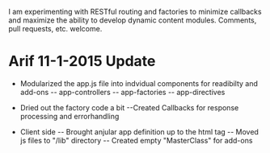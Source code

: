 I am experimenting with RESTful routing and factories to minimize callbacks and maximize the ability to develop dynamic content modules.  Comments, pull requests, etc. welcome.

Arif 11-1-2015 Update
======================
- Modularized the app.js file into indvidual components for readibilty and add-ons
-- app-controllers
-- app-factories
-- app-directives

- Dried out the factory code a bit
--Created Callbacks for response processing and errorhandling

- Client side
-- Brought anjular app definition up to the html tag
-- Moved js files to "/lib" directory
-- Created empty "MasterClass" for add-ons